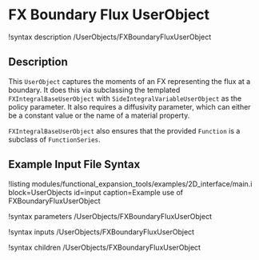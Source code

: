 # FX Boundary Flux UserObject

!syntax description /UserObjects/FXBoundaryFluxUserObject

## Description

This `UserObject` captures the moments of an FX representing the flux at a boundary. It does this via subclassing the templated `FXIntegralBaseUserObject` with `SideIntegralVariableUserObject` as the policy parameter. It also requires a diffusivity parameter, which can either be a constant value or the name of a material property.

`FXIntegralBaseUserObject` also ensures that the provided `Function` is a subclass of `FunctionSeries`.

## Example Input File Syntax

!listing modules/functional_expansion_tools/examples/2D_interface/main.i block=UserObjects id=input caption=Example use of FXBoundaryFluxUserObject

!syntax parameters /UserObjects/FXBoundaryFluxUserObject

!syntax inputs /UserObjects/FXBoundaryFluxUserObject

!syntax children /UserObjects/FXBoundaryFluxUserObject
